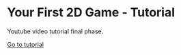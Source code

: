 # Your First 2D Game - Tutorial

Youtube video tutorial final phase.

[Go to tutorial](https://youtu.be/7VSE-kF6r7E)
